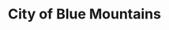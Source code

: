 ---
title: City of Blue Mountains
url: /city-of-blue-mountains/
latitude: -33.7
longitude: 150.567
---